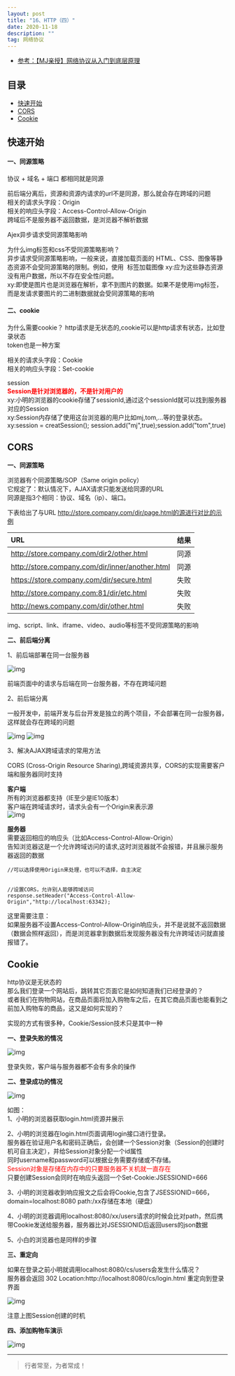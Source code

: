 ```yaml
---
layout: post
title: "16、HTTP（四）"
date: 2020-11-18
description: ""
tag: 网络协议
---
```




- [参考：【MJ亲授】网络协议从入门到底层原理](https://ke.qq.com/course/2900359)



## 目录

* [快速开始](#content0)
* [CORS](#content1)
* [Cookie](#content2)


<!-- ************************************************ -->
## <a id="content0">快速开始</a>

#### **一、同源策略**
协议 + 域名 + 端口 都相同就是同源    

前后端分离后，资源和资源内请求的url不是同源，那么就会存在跨域的问题  
相关的请求头字段：Origin  
相关的响应头字段：Access-Control-Allow-Origin    
跨域后不是服务器不返回数据，是浏览器不解析数据     

Ajex异步请求受同源策略影响

为什么img标签和css不受同源策略影响？    
异步请求受同源策略影响，一般来说，直接加载页面的 HTML、CSS、图像等静态资源不会受同源策略的限制。例如，使用 <img> 标签加载图像
xy:应为这些静态资源没有用户数据，所以不存在安全性问题。   
xy:即使是图片也是浏览器在解析，拿不到图片的数据。如果不是使用img标签，而是发请求要图片的二进制数据就会受同源策略的影响     


#### **二、cookie**  

为什么需要cookie？
http请求是无状态的,cookie可以是http请求有状态，比如登录状态        
token也是一种方案     

相关的请求头字段：Cookie  
相关的响应头字段：Set-cookie    

session   
<span style="color:red;font-weight:bold">Session是针对浏览器的，不是针对用户的</span>    
xy:小明的浏览器的cookie存储了sessionId,通过这个sessionId就可以找到服务器对应的Session    
xy:Session内存储了使用这台浏览器的用户比如mj,tom,...等的登录状态。
xy:session = creatSession(); session.add("mj",true);session.add("tom",true)



<!-- ************************************************ -->
## <a id="content1"></a>CORS

**一、同源策略**

浏览器有个同源策略/SOP（Same origin policy）       
它规定了：默认情况下，AJAX请求只能发送给同源的URL         
同源是指3个相同：协议、域名（ip）、端口。      
 
下表给出了与URL http://store.company.com/dir/page.html的源进行对比的示例

|URL|结果|
:----|:--:
|http://store.company.com/dir2/other.html|同源|
|http://store.company.com/dir/inner/another.html|同源|
|https://store.company.com/dir/secure.html|失败|
|http://store.company.com:81/dir/etc.html|失败|
|http://news.company.com/dir/other.html|失败|

img、script、link、iframe、video、audio等标签不受同源策略的影响

**二、前后端分离**

1、前后端部署在同一台服务器

<img src="/images/Network/http14.png" alt="img">

前端页面中的请求与后端在同一台服务器，不存在跨域问题

2、前后端分离

一般开发中，前端开发与后台开发是独立的两个项目，不会部署在同一台服务器，这样就会存在跨域的问题

<img src="/images/Network/http16.png" alt="img">

<img src="/images/Network/http15.png" alt="img">


3、解决AJAX跨域请求的常用方法    

CORS (Cross-Origin Resource Sharing),跨域资源共享，CORS的实现需要客户端和服务器同时支持    

**客户端**        
所有的浏览器都支持（IE至少是IE10版本）    
客户端在跨域请求时，请求头会有一个Origin来表示源       
<img src="/images/Network/http17.png" alt="img">


**服务器**         
需要返回相应的响应头（比如Access-Control-Allow-Origin）      
告知浏览器这是一个允许跨域访问的请求,这时浏览器就不会报错，并且展示服务器返回的数据    
```
//可以选择使用Origin来处理，也可以不选择，自主决定


//设置CORS，允许别人能够跨域访问
response.setHeader("Access-Control-Allow-Origin","http://localhost:63342);
```

这里需要注意：     
如果服务器不设置Access-Control-Allow-Origin响应头，并不是说就不返回数据（数据会照样返回），而是浏览器拿到数据后发现服务器没有允许跨域访问就直接报错了。     



  


<!-- ************************************************ -->
## <a id="content2"></a>Cookie

http协议是无状态的       
那么我们登录一个网站后，跳转其它页面它是如何知道我们已经登录的？      
或者我们在购物网站，在商品页面将加入购物车之后，在其它商品页面也能看到之前加入购物车的商品，这又是如何实现的？     

实现的方式有很多种，Cookie/Session技术只是其中一种

**一、登录失败的情况**

<img src="/images/Network/http18.png" alt="img">

登录失败，客户端与服务器都不会有多余的操作


**二、登录成功的情况**

<img src="/images/Network/http19.png" alt="img">

如图：     
1、小明的浏览器获取login.html资源并展示     

2、小明的浏览器在login.html页面调用login接口进行登录。        
服务器在验证用户名和密码正确后，会创建一个Session对象（Session的创建时机可自主决定），并给Session对象分配一个id属性    
同时username和password可以根据业务需要存储或不存储。               
<span style="color:red">Session对象是存储在内存中的只要服务器不关机就一直存在</span>     
只要创建Session会同时在响应头返回一个Set-Cookie:JSESSIONID=666

3、小明的浏览器收到响应报文之后会将Cookie,包含了JSESSIONID=666，domain=localhost:8080 path:/xx存储在本地（硬盘）     

4、小明的浏览器调用localhost:8080/xx/users请求的时候会比对path，然后携带Cookie发送给服务器，服务器比对JSESSIONID后返回users的json数据

5、小白的浏览器也是同样的步骤


**三、重定向**

如果在登录之前小明就调用localhost:8080/cs/users会发生什么情况？      
服务器会返回 302 Location:http://localhost:8080/cs/login.html 重定向到登录界面


<img src="/images/Network/http20.png" alt="img">

注意上图Session创建的时机


**四、添加购物车演示**

<img src="/images/Network/http21.png" alt="img">




----------
>  行者常至，为者常成！


